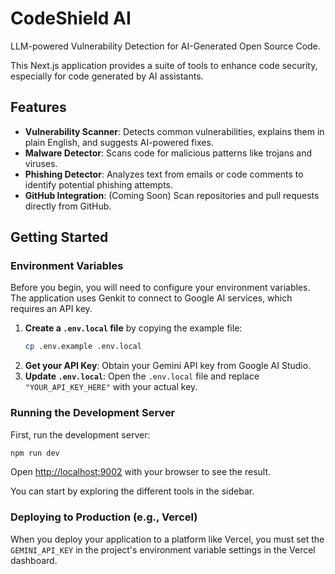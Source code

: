 # CodeShield AI

LLM-powered Vulnerability Detection for AI-Generated Open Source Code.

This Next.js application provides a suite of tools to enhance code security, especially for code generated by AI assistants.

## Features

- **Vulnerability Scanner**: Detects common vulnerabilities, explains them in plain English, and suggests AI-powered fixes.
- **Malware Detector**: Scans code for malicious patterns like trojans and viruses.
- **Phishing Detector**: Analyzes text from emails or code comments to identify potential phishing attempts.
- **GitHub Integration**: (Coming Soon) Scan repositories and pull requests directly from GitHub.

## Getting Started

### Environment Variables

Before you begin, you will need to configure your environment variables. The application uses Genkit to connect to Google AI services, which requires an API key.

1.  **Create a `.env.local` file** by copying the example file:
    ```bash
    cp .env.example .env.local
    ```
2.  **Get your API Key**: Obtain your Gemini API key from Google AI Studio.
3.  **Update `.env.local`**: Open the `.env.local` file and replace `"YOUR_API_KEY_HERE"` with your actual key.

### Running the Development Server

First, run the development server:

```bash
npm run dev
```

Open [http://localhost:9002](http://localhost:9002) with your browser to see the result.

You can start by exploring the different tools in the sidebar.

### Deploying to Production (e.g., Vercel)

When you deploy your application to a platform like Vercel, you must set the `GEMINI_API_KEY` in the project's environment variable settings in the Vercel dashboard. 
